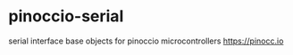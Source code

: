 pinoccio-serial
===============

serial interface base objects for pinoccio microcontrollers https://pinocc.io
